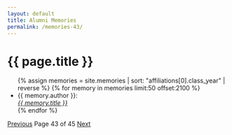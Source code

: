 ```yaml
---
layout: default
title: Alumni Memories
permalink: /memories-43/
---
```


<h1>{{ page.title }}</h1>

<ul>
  {% assign memories = site.memories | sort: "affiliations[0].class_year" | reverse %}
  {% for memory in memories limit:50 offset:2100 %}
    <li>
      {{ memory.author }}:<br><a href="{{ memory.url }}"><i>{{ memory.title }}</i></a>
    </li>
  {% endfor %}
</ul>

<nav class="pagination">
  <a href="/memories-42/">Previous</a>
  <span>Page 43 of 45</span>
  <a href="/memories-44/">Next</a>
</nav>

